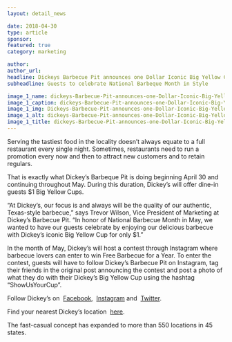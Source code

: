 ```yaml
---
layout: detail_news

date: 2018-04-30
type: article
sponsor:
featured: true
category: marketing        

author:  
author_url: 
headline: Dickeys Barbecue Pit announces one Dollar Iconic Big Yellow Cups
subheadline: Guests to celebrate National Barbeque Month in Style

image_1_name: dickeys-Barbecue-Pit-announces-one-Dollar-Iconic-Big-Yellow-Cups-46653
image_1_caption: dickeys-Barbecue-Pit-announces-one-Dollar-Iconic-Big-Yellow-Cups-46653
image_1_img: Dickeys-Barbecue-Pit-announces-one-Dollar-Iconic-Big-Yellow-Cups-46653.png
image_1_alt: dickeys-Barbecue-Pit-announces-one-Dollar-Iconic-Big-Yellow-Cups-46653
image_1_title: dickeys-Barbecue-Pit-announces-one-Dollar-Iconic-Big-Yellow-Cups-46653
---
```

	
Serving the tastiest food in the locality doesn&rsquo;t always equate to a full restaurant every single night. Sometimes, restaurants need to run a promotion every now and then to attract new customers and to retain regulars.

<!--more-->That is exactly what Dickey&rsquo;s Barbeque Pit is doing beginning April 30 and continuing throughout May. During this duration, Dickey&rsquo;s will offer dine-in guests $1 Big Yellow Cups.

&ldquo;At Dickey&rsquo;s, our focus is and always will be the quality of our authentic, Texas-style barbecue,&rdquo; says Trevor Wilson, Vice President of Marketing at Dickey&rsquo;s Barbecue Pit. &ldquo;In honor of National Barbecue Month in May, we wanted to have our guests celebrate by enjoying our delicious barbecue with Dickey&rsquo;s iconic Big Yellow Cup for only $1.&rdquo;

In the month of May, Dickey&rsquo;s will host a contest through Instagram where barbecue lovers can enter to win Free Barbecue for a Year. To enter the contest, guests will have to follow Dickey&rsquo;s Barbecue Pit on Instagram, tag their friends in the original post announcing the contest and post a photo of what they do with their Dickey&rsquo;s Big Yellow Cup using the hashtag &ldquo;ShowUsYourCup&rdquo;.

Follow Dickey&rsquo;s on&nbsp;
[Facebook](https://www.facebook.com/dickeysbarbecuepit/),&nbsp;
[Instagram](https://www.instagram.com/dickeysbarbecuepit/)&nbsp;and&nbsp;
[Twitter](https://twitter.com/Dickeys).

Find your nearest Dickey&rsquo;s location&nbsp;
[here](http://www.dickeys.com/locations).

The fast-casual concept has expanded to more than 550 locations in 45 states.&nbsp;&nbsp;